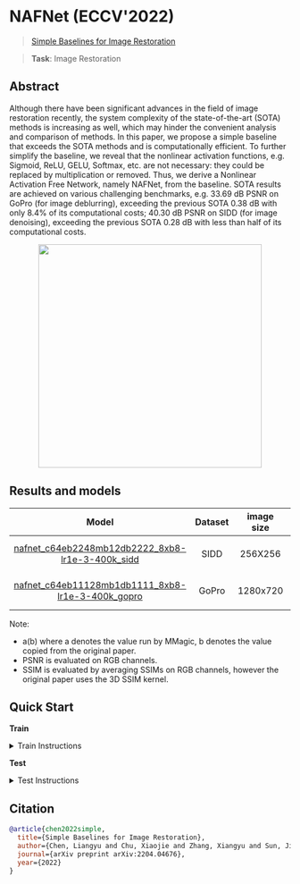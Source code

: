 # NAFNet (ECCV'2022)

> [Simple Baselines for Image Restoration](https://arxiv.org/abs/2204.04676)

> **Task**: Image Restoration

<!-- [ALGORITHM] -->

## Abstract

<!-- [ABSTRACT] -->

Although there have been significant advances in the field of image restoration recently, the system complexity of the state-of-the-art (SOTA) methods is increasing as well, which may hinder the convenient analysis and comparison of methods. In this paper, we propose a simple baseline that exceeds the SOTA methods and is computationally efficient. To further simplify the baseline, we reveal that the nonlinear activation functions, e.g. Sigmoid, ReLU, GELU, Softmax, etc. are not necessary: they could be replaced by multiplication or removed. Thus, we derive a Nonlinear Activation Free Network, namely NAFNet, from the baseline. SOTA results are achieved on various challenging benchmarks, e.g. 33.69 dB PSNR on GoPro (for image deblurring), exceeding the previous SOTA 0.38 dB with only 8.4% of its computational costs; 40.30 dB PSNR on SIDD (for image denoising), exceeding the previous SOTA 0.28 dB with less than half of its computational costs.

<!-- [IMAGE] -->

<div align=center >
 <img src="https://user-images.githubusercontent.com/43229734/199919292-81d307d9-144b-4d07-9f26-0c09d86e84a5.jpg" width="400"/>
</div >

## Results and models

|                                  Model                                  | Dataset | image size |       PSNR       |      SSIM      | GPU Info |                                  Download                                  |
| :---------------------------------------------------------------------: | :-----: | :--------: | :--------------: | :------------: | :------: | :------------------------------------------------------------------------: |
| [nafnet_c64eb2248mb12db2222_8xb8-lr1e-3-400k_sidd](./nafnet_c64eb2248mb12db2222_8xb8-lr1e-3-400k_sidd.py) |  SIDD   |  256X256   | 40.3045(40.3045) | 0.9253(0.9614) | 1 (A100) | [model](https://download.openmmlab.com/mmediting/nafnet/NAFNet-SIDD-midc64.pth) \| log(coming soon) |
| [nafnet_c64eb11128mb1db1111_8xb8-lr1e-3-400k_gopro](./nafnet_c64eb11128mb1db1111_8xb8-lr1e-3-400k_gopro.py) |  GoPro  |  1280x720  | 33.7246(33.7103) | 0.9479(0.9668) | 1 (A100) | [model](https://download.openmmlab.com/mmediting/nafnet/NAFNet-GoPro-midc64.pth) \| log(coming soon) |

Note:

- a(b) where a denotes the value run by MMagic, b denotes the value copied from the original paper.
- PSNR is evaluated on RGB channels.
- SSIM is evaluated by averaging SSIMs on RGB channels, however the original paper uses the 3D SSIM kernel.

## Quick Start

**Train**

<details>
<summary>Train Instructions</summary>

You can use the following commands to train a model with cpu or single/multiple GPUs.

```shell
# cpu train
CUDA_VISIBLE_DEVICES=-1 python tools/train.py configs/nafnet/nafnet_c64eb2248mb12db2222_8xb8-lr1e-3-400k_sidd.py

# single-gpu train
python tools/train.py configs/nafnet/nafnet_c64eb2248mb12db2222_8xb8-lr1e-3-400k_sidd.py

# multi-gpu train
./tools/dist_train.sh configs/nafnet/nafnet_c64eb2248mb12db2222_8xb8-lr1e-3-400k_sidd.py 8
```

For more details, you can refer to **Train a model** part in [train_test.md](../../docs/en/user_guides/train_test.md).

</details>

**Test**

<details>
<summary>Test Instructions</summary>

You can use the following commands to test a model with cpu or single/multiple GPUs.

```shell
# cpu test
CUDA_VISIBLE_DEVICES=-1 python tools/test.py configs/nafnet/nafnet_c64eb2248mb12db2222_8xb8-lr1e-3-400k_sidd.py /path/to/checkpoint

# single-gpu test
python tools/test.py configs/nafnet/nafnet_c64eb2248mb12db2222_8xb8-lr1e-3-400k_sidd.py /path/to/checkpoint

# multi-gpu test
./tools/dist_test.sh configs/nafnet/nafnet_c64eb2248mb12db2222_8xb8-lr1e-3-400k_sidd.py /path/to/checkpoint 8
```

Pretrained checkpoints will come soon.

For more details, you can refer to **Test a pre-trained model** part in [train_test.md](../../docs/en/user_guides/train_test.md).

</details>

## Citation

```bibtex
@article{chen2022simple,
  title={Simple Baselines for Image Restoration},
  author={Chen, Liangyu and Chu, Xiaojie and Zhang, Xiangyu and Sun, Jian},
  journal={arXiv preprint arXiv:2204.04676},
  year={2022}
}
```
